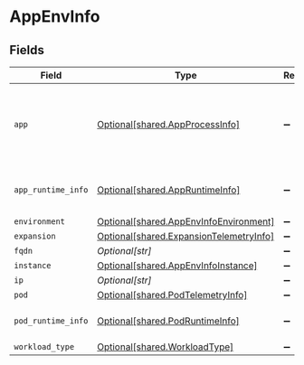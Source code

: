 # AppEnvInfo


## Fields

| Field                                                                                        | Type                                                                                         | Required                                                                                     | Description                                                                                  |
| -------------------------------------------------------------------------------------------- | -------------------------------------------------------------------------------------------- | -------------------------------------------------------------------------------------------- | -------------------------------------------------------------------------------------------- |
| `app`                                                                                        | [Optional[shared.AppProcessInfo]](undefined/models/shared/appprocessinfo.md)                 | :heavy_minus_sign:                                                                           | app info and process info for connection and App telemetries                                 |
| `app_runtime_info`                                                                           | [Optional[shared.AppRuntimeInfo]](undefined/models/shared/appruntimeinfo.md)                 | :heavy_minus_sign:                                                                           | runtime info of the App (if it is an App)                                                    |
| `environment`                                                                                | [Optional[shared.AppEnvInfoEnvironment]](undefined/models/shared/appenvinfoenvironment.md)   | :heavy_minus_sign:                                                                           | N/A                                                                                          |
| `expansion`                                                                                  | [Optional[shared.ExpansionTelemetryInfo]](undefined/models/shared/expansiontelemetryinfo.md) | :heavy_minus_sign:                                                                           | N/A                                                                                          |
| `fqdn`                                                                                       | *Optional[str]*                                                                              | :heavy_minus_sign:                                                                           | N/A                                                                                          |
| `instance`                                                                                   | [Optional[shared.AppEnvInfoInstance]](undefined/models/shared/appenvinfoinstance.md)         | :heavy_minus_sign:                                                                           | N/A                                                                                          |
| `ip`                                                                                         | *Optional[str]*                                                                              | :heavy_minus_sign:                                                                           | N/A                                                                                          |
| `pod`                                                                                        | [Optional[shared.PodTelemetryInfo]](undefined/models/shared/podtelemetryinfo.md)             | :heavy_minus_sign:                                                                           | N/A                                                                                          |
| `pod_runtime_info`                                                                           | [Optional[shared.PodRuntimeInfo]](undefined/models/shared/podruntimeinfo.md)                 | :heavy_minus_sign:                                                                           | runtime info of the pod (if is a pod)                                                        |
| `workload_type`                                                                              | [Optional[shared.WorkloadType]](undefined/models/shared/workloadtype.md)                     | :heavy_minus_sign:                                                                           | N/A                                                                                          |